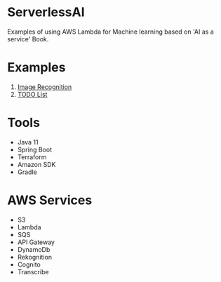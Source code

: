 # ServerlessAI
Examples of using AWS Lambda for Machine learning based on 'AI as a service' Book.

# Examples

1. [Image Recognition](ImageRecognition/README.md)
2. [TODO List](TodoList/README.md)

# Tools
- Java 11
- Spring Boot  
- Terraform
- Amazon SDK
- Gradle

# AWS Services
- S3
- Lambda
- SQS  
- API Gateway
- DynamoDb
- Rekognition
- Cognito
- Transcribe
